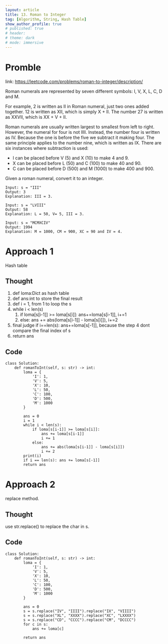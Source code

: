 ```yaml
---
layout: article
title: 13. Roman to Integer
tag: [Algorithm, String, Hash Table]
show_author_profile: true
# published: true
# header:
# theme: dark
# mode: immersive
---
```


# Promble

link: https://leetcode.com/problems/roman-to-integer/description/

Roman numerals are represented by seven different symbols: I, V, X, L, C, D and M.

For example, 2 is written as II in Roman numeral, just two ones added together. 12 is written as XII, which is simply X + II. The number 27 is written as XXVII, which is XX + V + II.

Roman numerals are usually written largest to smallest from left to right. However, the numeral for four is not IIII. Instead, the number four is written as IV. Because the one is before the five we subtract it making four. The same principle applies to the number nine, which is written as IX. There are six instances where subtraction is used:

- I can be placed before V (5) and X (10) to make 4 and 9. 
- X can be placed before L (50) and C (100) to make 40 and 90. 
- C can be placed before D (500) and M (1000) to make 400 and 900.

Given a roman numeral, convert it to an integer.


```
Input: s = "III"
Output: 3
Explanation: III = 3.
```

```
Input: s = "LVIII"
Output: 58
Explanation: L = 50, V= 5, III = 3.
```

```
Input: s = "MCMXCIV"
Output: 1994
Explanation: M = 1000, CM = 900, XC = 90 and IV = 4.
```

# Approach 1

Hash table 

## Thought

1. def loma:Dict as hash table 
2. def ans:int to store the final result 
3. def i = 1, from 1 to loop the s
4. while i < len(s)
   1. if loma[s[i-1]] >= loma[s[i]]: ans+=loma[s[i-1]], i+=1
   2. else: ans += abs(loma[s[i-1]] - loma[s[i]]), i+=2
5. final judge if i==len(s): ans+=loma[s[-1]], because the step 4 dont compare the final index of s
6. return ans 

## Code 

```
class Solution:
    def romanToInt(self, s: str) -> int:
        loma = {
            'I': 1,
            'V': 5,
            'X': 10,
            'L': 50,
            'C': 100,
            'D': 500,
            'M': 1000
        }

        ans = 0
        i = 1
        while i < len(s):
            if loma[s[i-1]] >= loma[s[i]]:
                ans += loma[s[i-1]]
                i += 1
            else:
                ans += abs(loma[s[i-1]] - loma[s[i]])
                i += 2
        print(i)
        if i == len(s): ans += loma[s[-1]]
        return ans
```
# Approach 2 

replace method.

## Thought 

use str.replace() to replace the char in s.

## Code 

```
class Solution:
    def romanToInt(self, s: str) -> int:
        loma = {
            'I': 1,
            'V': 5,
            'X': 10,
            'L': 50,
            'C': 100,
            'D': 500,
            'M': 1000
        }

        ans = 0 
        s = s.replace("IV", "IIII").replace("IX", "VIIII")
        s = s.replace("XL", "XXXX").replace("XC", "LXXXX")
        s = s.replace("CD", "CCCC").replace("CM", "DCCCC")
        for c in s:
            ans += loma[c]

        return ans
```